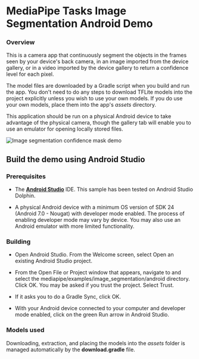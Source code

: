 # MediaPipe Tasks Image Segmentation Android Demo

### Overview

This is a camera app that continuously segment the objects in the frames seen
by your device's back camera, in an image imported from the device gallery, or
in a video imported by the device gallery to return a confidence level for each
pixel.

The model files are downloaded by a Gradle script when you build and run the
app. You don't need to do any steps to download TFLite models into the project
explicitly unless you wish to use your own models. If you do use your own
models, place them into the app's *assets* directory.

This application should be run on a physical Android device to take advantage of
the physical camera, though the gallery tab will enable you to use an emulator
for opening locally stored files.

![Image segmentation confidence mask demo](imagesegmenter.jpg?raw=true "Image segmentation confidence mask demo")

## Build the demo using Android Studio

### Prerequisites

* The **[Android Studio](https://developer.android.com/studio/index.html)**
  IDE. This sample has been tested on Android Studio Dolphin.

* A physical Android device with a minimum OS version of SDK 24 (Android 7.0 -
  Nougat) with developer mode enabled. The process of enabling developer mode
  may vary by device. You may also use an Android emulator with more limited
  functionality.

### Building

* Open Android Studio. From the Welcome screen, select Open an existing
  Android Studio project.

* From the Open File or Project window that appears, navigate to and select
  the mediapipe/examples/image_segmentation/android directory. Click OK. You may
  be asked if you trust the project. Select Trust.

* If it asks you to do a Gradle Sync, click OK.

* With your Android device connected to your computer and developer mode
  enabled, click on the green Run arrow in Android Studio.

### Models used

Downloading, extraction, and placing the models into the *assets* folder is
managed automatically by the **download.gradle** file.
